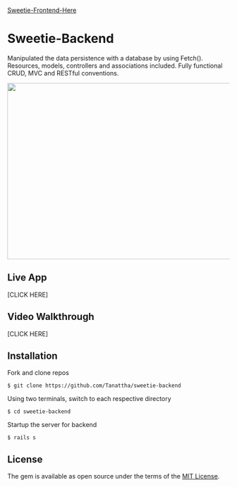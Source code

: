 [Sweetie-Frontend-Here](https://github.com/Tanattha/sweetie-frontend)

# Sweetie-Backend

Manipulated the data persistence with a database by using Fetch(). Resources, models, controllers and associations included. Fully functional CRUD, MVC and RESTful conventions. 

<img src="./public/imges/example.png" width="640" height="400" />

## Live App

[CLICK HERE]

## Video Walkthrough

[CLICK HERE]

## Installation

Fork and clone repos

    $ git clone https://github.com/Tanattha/sweetie-backend

Using two terminals, switch to each respective directory

    $ cd sweetie-backend

Startup the server for backend

    $ rails s

## License

The gem is available as open source under the terms of the [MIT License](https://opensource.org/licenses/MIT).


